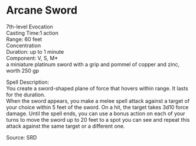 # Arcane Sword
7th-level Evocation<br>
Casting Time:1 action<br>
Range: 60 feet<br>
Concentration<br>
Duration: up to 1 minute<br>
Component: V, S, M*<br>
a miniature platinum sword with a grip and pommel of copper and zinc, worth 250 gp

Spell Description:<br>
You create a sword-shaped plane of force that hovers within range. It lasts for the duration.<br>When the sword appears, you make a melee spell attack against a target of your choice within 5 feet of the sword. On a hit, the target takes 3d10 force damage. Until the spell ends, you can use a bonus action on each of your turns to move the sword up to 20 feet to a spot you can see and repeat this attack against the same target or a different one.

Source: SRD